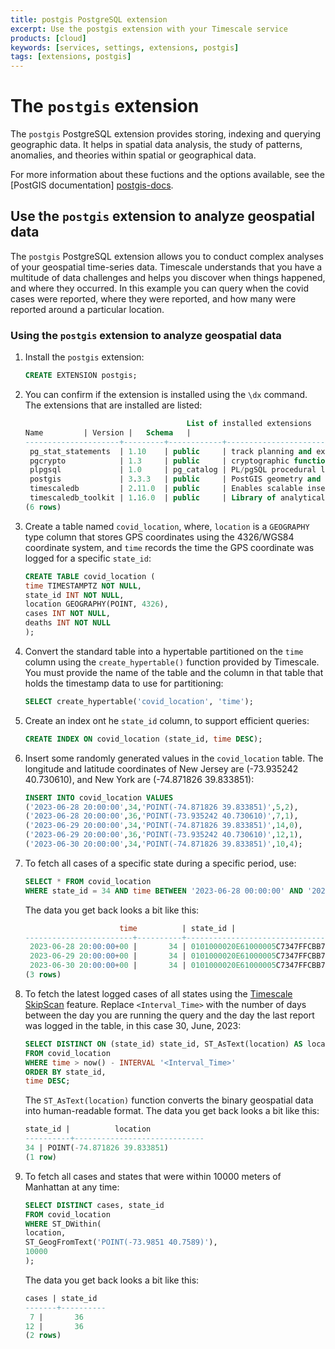 ```yaml
---
title: postgis PostgreSQL extension
excerpt: Use the postgis extension with your Timescale service
products: [cloud]
keywords: [services, settings, extensions, postgis]
tags: [extensions, postgis]
---
```


# The `postgis` extension

The `postgis` PostgreSQL extension provides storing, indexing and querying
geographic data. It helps in spatial data analysis, the study of patterns,
anomalies, and theories within spatial or geographical data.

For more information about these fuctions and the options available, see the
[PostGIS documentation] [postgis-docs].

## Use the `postgis` extension to analyze geospatial data

The `postgis` PostgreSQL extension allows you to conduct complex analyses of
your geospatial time-series data. Timescale understands that you have a
multitude of data challenges and helps you discover when things happened, and
where they occurred. In this example you can query when the covid cases were
reported, where they were reported, and how many were reported around a
particular location.

<Procedure>

### Using the `postgis` extension to analyze geospatial data

1.  Install the `postgis` extension:

    ```sql
    CREATE EXTENSION postgis;
    ```

1.  You can confirm if the extension is installed using the `\dx` command.
    The extensions that are installed are listed:

    ```sql
                                        List of installed extensions
    Name         | Version |   Schema   |                                      Description                                      
    ---------------------+---------+------------+---------------------------------------------------------------------------------------
     pg_stat_statements  | 1.10    | public     | track planning and execution statistics of all SQL statements executed
     pgcrypto            | 1.3     | public     | cryptographic functions
     plpgsql             | 1.0     | pg_catalog | PL/pgSQL procedural language
     postgis             | 3.3.3   | public     | PostGIS geometry and geography spatial types and functions
     timescaledb         | 2.11.0  | public     | Enables scalable inserts and complex queries for time-series data (Community Edition)
     timescaledb_toolkit | 1.16.0  | public     | Library of analytical hyperfunctions,     time-series pipelining, and other SQL utilities
    (6 rows)
    ```

1.  Create a table named `covid_location`, where, `location` is a `GEOGRAPHY`
    type column that stores GPS coordinates using the 4326/WGS84 coordinate
    system, and `time` records the time the GPS coordinate was logged for a
    specific `state_id`:

    ```sql
    CREATE TABLE covid_location (
    time TIMESTAMPTZ NOT NULL,
    state_id INT NOT NULL,
    location GEOGRAPHY(POINT, 4326),
    cases INT NOT NULL,
    deaths INT NOT NULL 
    );
    ```

1.  Convert the standard table into a hypertable partitioned on the `time` column
    using the `create_hypertable()` function provided by Timescale. You must
    provide the name of the table and the column in that table that holds the
    timestamp data to use for partitioning:

    ```sql
    SELECT create_hypertable('covid_location', 'time');
    ```

1.  Create an index ont he `state_id` column, to support efficient queries:

    ```sql
    CREATE INDEX ON covid_location (state_id, time DESC);
    ```

1.  Insert some randomly generated values in the `covid_location` table. The
    longitude and latitude coordinates of New Jersey are (-73.935242 40.730610),
    and New York are (-74.871826 39.833851):

    ```sql
    INSERT INTO covid_location VALUES
    ('2023-06-28 20:00:00',34,'POINT(-74.871826 39.833851)',5,2),
    ('2023-06-28 20:00:00',36,'POINT(-73.935242 40.730610)',7,1),
    ('2023-06-29 20:00:00',34,'POINT(-74.871826 39.833851)',14,0),
    ('2023-06-29 20:00:00',36,'POINT(-73.935242 40.730610)',12,1),
    ('2023-06-30 20:00:00',34,'POINT(-74.871826 39.833851)',10,4);
    ```

1.  To fetch all cases of a specific state during a specific period, use:

    ```sql
    SELECT * FROM covid_location 
    WHERE state_id = 34 AND time BETWEEN '2023-06-28 00:00:00' AND '2023-06-30 23:59:59';
    ```

    The data you get back looks a bit like this:

    ```sql
                         time          | state_id |                      location                      | cases | deaths 
    ------------------------+----------+----------------------------------------------------+-------+--------
     2023-06-28 20:00:00+00 |       34 | 0101000020E61000005C7347FFCBB752C0535E2BA1BBEA4340 |     5 |      2
     2023-06-29 20:00:00+00 |       34 | 0101000020E61000005C7347FFCBB752C0535E2BA1BBEA4340 |    14 |      0
     2023-06-30 20:00:00+00 |       34 | 0101000020E61000005C7347FFCBB752C0535E2BA1BBEA4340 |    10 |      4
    (3 rows)
    ```

1.  To fetch the latest logged cases of all states using the [Timescale
    SkipScan][skip-scan] feature. Replace `<Interval_Time>` with the number of
    days between the day you are running the query and the day the last report
    was logged in the table, in this case 30, June, 2023:

    ```sql
    SELECT DISTINCT ON (state_id) state_id, ST_AsText(location) AS location 
    FROM covid_location 
    WHERE time > now() - INTERVAL '<Interval_Time>' 
    ORDER BY state_id, 
    time DESC;
    ```

    The `ST_AsText(location)` function converts the binary geospatial data into
    human-readable format. The data you get back looks a bit like this:

    ```sql
    state_id |          location           
    ----------+-----------------------------
    34 | POINT(-74.871826 39.833851)
    (1 row)
    ```

1.  To fetch all cases and states that were within 10000 meters of Manhattan at
    any time:

     ```sql
    SELECT DISTINCT cases, state_id 
    FROM covid_location 
    WHERE ST_DWithin(
    location, 
    ST_GeogFromText('POINT(-73.9851 40.7589)'), 
    10000
    );
    ```

    The data you get back looks a bit like this:

    ```sql
    cases | state_id 
    -------+----------
     7 |       36
    12 |       36
    (2 rows)
    ```

</Procedure>

[postgis-docs]: https://www.postgis.net
[skip-scan]: /use-timescale/:currentVersion:/query-data/skipscan/
